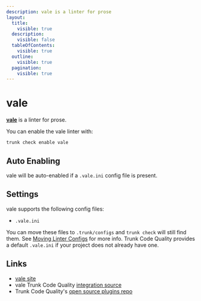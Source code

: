 ```yaml
---
description: vale is a linter for prose
layout:
  title:
    visible: true
  description:
    visible: false
  tableOfContents:
    visible: true
  outline:
    visible: true
  pagination:
    visible: true
---
```


# vale

[**vale**](https://vale.sh/) is a linter for prose.

You can enable the vale linter with:

```shell
trunk check enable vale
```

## Auto Enabling

vale will be auto-enabled if a `.vale.ini` config file is present.

## Settings

vale supports the following config files:

* `.vale.ini`

You can move these files to `.trunk/configs` and `trunk check` will still find them. See [Moving Linter Configs](broken-reference) for more info. Trunk Code Quality provides a default `.vale.ini` if your project does not already have one.

## Links

* [vale site](https://vale.sh/)
* vale Trunk Code Quality [integration source](https://github.com/trunk-io/plugins/tree/main/linters/vale)
* Trunk Code Quality's [open source plugins repo](https://github.com/trunk-io/plugins/tree/main)
